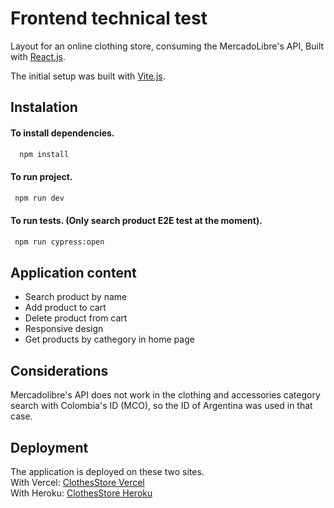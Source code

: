 # Frontend technical test 

Layout for an online clothing store, consuming the MercadoLibre's API, Built with  [React.js](https://es.reactjs.org/).



The initial setup was built with [Vite.js](https://vitejs.dev/).


## Instalation

#### To install dependencies.
```bash
  npm install 
```

#### To run project.
```bash
 npm run dev
```

#### To run tests. (Only search product E2E test at the moment).
```bash
 npm run cypress:open
```

## Application content
<ul>
  <li>Search product by name</li> 
  <li>Add product to cart</li>
  <li>Delete product from cart</li>
  <li>Responsive design</li>
  <li>Get products by cathegory in home page</li>
</ul>

## Considerations 
Mercadolibre's API does not work in the clothing and accessories category search with Colombia's ID (MCO), so the ID of Argentina was used in that case.    

## Deployment
The application is deployed on these two sites.      
With Vercel: [ClothesStore Vercel](https://clothesstore-experimentality.vercel.app/)     
With Heroku: [ClothesStore Heroku](https://clothesstore-exp.herokuapp.com/) 
